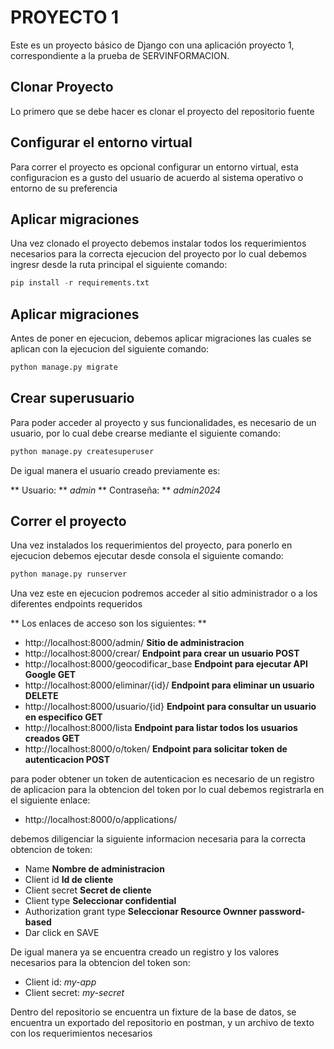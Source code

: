 # **PROYECTO 1**

Este es un proyecto básico de Django con una aplicación proyecto 1, correspondiente a la prueba de SERVINFORMACION.

## Clonar Proyecto

Lo primero que se debe hacer es clonar el proyecto del repositorio fuente

## Configurar el entorno virtual

Para correr el proyecto es opcional configurar un entorno virtual, esta configuracion es a gusto del usuario de acuerdo al sistema operativo o entorno de su preferencia

## Aplicar migraciones

Una vez clonado el proyecto debemos instalar todos los requerimientos necesarios para la correcta ejecucion del proyecto por lo cual debemos ingresr desde la ruta principal el siguiente comando:

```python
pip install -r requirements.txt
```

## Aplicar migraciones

Antes de poner en ejecucion, debemos aplicar migraciones las cuales se aplican con la ejecucion del siguiente comando:

```python
python manage.py migrate
```

## Crear superusuario

Para poder acceder al proyecto y sus funcionalidades, es necesario de un usuario, por lo cual debe crearse mediante el siguiente comando: 

```python
python manage.py createsuperuser
```

De igual manera el usuario creado previamente es:

** Usuario: ** *admin*
** Contraseña: ** *admin2024*

## Correr el proyecto

Una vez instalados los requerimientos del proyecto, para ponerlo en ejecucion debemos ejecutar desde consola el siguiente comando:

```python
python manage.py runserver
```

Una vez este en ejecucion podremos acceder al sitio administrador o a los diferentes endpoints requeridos

** Los enlaces de acceso son los siguientes: **

- http://localhost:8000/admin/                          **Sitio de administracion** 
- http://localhost:8000/crear/                          **Endpoint para crear un usuario POST**
- http://localhost:8000/geocodificar_base               **Endpoint para ejecutar API Google GET**
- http://localhost:8000/eliminar/{id}/                  **Endpoint para eliminar un usuario DELETE**
- http://localhost:8000/usuario/{id}                    **Endpoint para consultar un usuario en especifico GET**
- http://localhost:8000/lista                           **Endpoint para listar todos los usuarios creados GET**
- http://localhost:8000/o/token/                        **Endpoint para solicitar token de autenticacion POST**

para poder obtener un token de autenticacion es necesario de un registro de aplicacion para la obtencion del token por lo cual debemos registrarla en el siguiente enlace:

- http://localhost:8000/o/applications/

debemos diligenciar la siguiente informacion necesaria para la correcta obtencion de token:

- Name       **Nombre de administracion**
- Client id  **Id de cliente**
- Client secret **Secret de cliente**
- Client type **Seleccionar confidential**
- Authorization grant type **Seleccionar Resource Ownner password-based**
- Dar click en SAVE

De igual manera ya se encuentra creado un registro y los valores necesarios para la obtencion del token son:

- Client id: *my-app*
- Client secret: *my-secret*


Dentro del repositorio se encuentra un fixture de la base de datos, se encuentra un exportado del repositorio en postman, y un archivo de texto con los requerimientos necesarios

